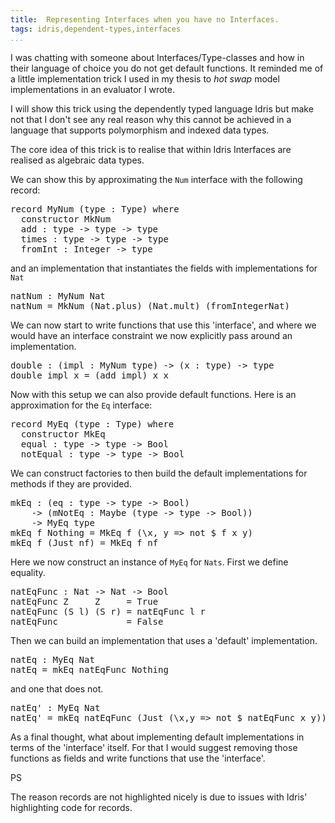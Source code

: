 ```yaml
---
title:  Representing Interfaces when you have no Interfaces.
tags: idris,dependent-types,interfaces
...
```


I was chatting with someone about Interfaces/Type-classes and how in their language of choice you do not get default functions.
It reminded me of a little implementation trick I used in my thesis to *hot swap* model implementations in an evaluator I wrote.

I will show this trick using the dependently typed language Idris but make not that I don't see any real reason why this cannot be achieved in a language that supports polymorphism and indexed data types.

The core idea of this trick is to realise that within Idris Interfaces are realised as algebraic data types.

We can show this by approximating the `Num` interface with the following record:

<pre>
record MyNum (type : Type) where
  constructor MkNum
  add : type -> type -> type
  times : type -> type -> type
  fromInt : Integer -> type
</pre>

and an implementation that instantiates the fields with implementations for `Nat`

<pre>
<span class="idris-function" title="
MyNum Nat">natNum</span><!-- closing Name Function "" "MyNum Nat"--> : <span class="idris-type" title="
Type -> Type">MyNum</span><!-- closing Name TypeConstructor "" "Type -> Type"--> <span class="idris-type" title="Natural numbers: unbounded, unsigned integers
which can be pattern matched.
Type">Nat</span><!-- closing Name TypeConstructor "Natural numbers: unbounded, unsigned integers\nwhich can be pattern matched." "Type"-->
<span class="idris-function" title="
MyNum Nat">natNum</span><!-- closing Name Function "" "MyNum Nat"--> = <span class="idris-data" title="
(type -> type -> type) ->
(type -> type -> type) ->
(Integer -> type) -> MyNum type">MkNum</span><!-- closing Name Constructor "" "(type -> type -> type) ->\n(type -> type -> type) ->\n(Integer -> type) -> MyNum type"--> (<span class="idris-function" title="Add two natural numbers.
Nat -> Nat -> Nat">Nat.plus</span><!-- closing Name Function "Add two natural numbers." "Nat -> Nat -> Nat"-->) (<span class="idris-function" title="Multiply natural numbers
Nat -> Nat -> Nat">Nat.mult</span><!-- closing Name Function "Multiply natural numbers" "Nat -> Nat -> Nat"-->) (<span class="idris-function" title="Convert an Integer to a Nat, mapping negative
numbers to 0
Integer -> Nat">fromIntegerNat</span><!-- closing Name Function "Convert an Integer to a Nat, mapping negative\nnumbers to 0" "Integer -> Nat"-->)
</pre>

We can now start to write functions that use this 'interface', and where we would have an interface constraint we now explicitly pass around an implementation.

<pre>
<span class="idris-function" title="
MyNum type -> type -> type">double</span><!-- closing Name Function "" "MyNum type -> type -> type"--> : (<span class="idris-bound">impl</span><!-- closing Bound False--> : <span class="idris-type" title="
Type -> Type">MyNum</span><!-- closing Name TypeConstructor "" "Type -> Type"--> <span class="idris-bound">type</span><!-- closing Bound False-->) -&gt; (<span class="idris-bound">x</span><!-- closing Bound False--> : <span class="idris-bound">type</span><!-- closing Bound False-->) -&gt; <span class="idris-bound">type</span><!-- closing Bound False-->
<span class="idris-function" title="
MyNum type -> type -> type">double</span><!-- closing Name Function "" "MyNum type -> type -> type"--> <span class="idris-bound">impl</span><!-- closing Bound False--> <span class="idris-bound">x</span><!-- closing Bound False--> = (<span class="idris-function" title="
MyNum type -> type -> type -> type">add</span><!-- closing Name Function "" "MyNum type -> type -> type -> type"--> <span class="idris-bound">impl</span><!-- closing Bound False-->) <span class="idris-bound">x</span><!-- closing Bound False--> <span class="idris-bound">x</span><!-- closing Bound False-->
</pre>

Now with this setup we can also provide default functions.
Here is an approximation for the `Eq` interface:

<pre>
record MyEq (type : Type) where
  constructor MkEq
  equal : type -> type -> Bool
  notEqual : type -> type -> Bool
</pre>

We can construct factories to then build the default implementations for methods if they are provided.

<pre>
<span class="idris-function" title="
(type -> type -> Bool) ->
Maybe (type -> type -> Bool) -> MyEq type">mkEq</span><!-- closing Name Function "" "(type -> type -> Bool) ->\nMaybe (type -> type -> Bool) -> MyEq type"--> : (<span class="idris-bound">eq</span><!-- closing Bound False--> : <span class="idris-bound">type</span><!-- closing Bound False--> -&gt; <span class="idris-bound">type</span><!-- closing Bound False--> -&gt; <span class="idris-type" title="Boolean Data Type
Type">Bool</span><!-- closing Name TypeConstructor "Boolean Data Type" "Type"-->)
    -&gt; (<span class="idris-bound">mNotEq</span><!-- closing Bound False--> : <span class="idris-type" title="An optional value. This can be used to represent
the possibility of failure, where a function may
return a value, or not.
Type -> Type">Maybe</span><!-- closing Name TypeConstructor "An optional value. This can be used to represent\nthe possibility of failure, where a function may\nreturn a value, or not." "Type -> Type"--> (<span class="idris-bound">type</span><!-- closing Bound False--> -&gt; <span class="idris-bound">type</span><!-- closing Bound False--> -&gt; <span class="idris-type" title="Boolean Data Type
Type">Bool</span><!-- closing Name TypeConstructor "Boolean Data Type" "Type"-->))
    -&gt; <span class="idris-type" title="
Type -> Type">MyEq</span><!-- closing Name TypeConstructor "" "Type -> Type"--> <span class="idris-bound">type</span><!-- closing Bound False-->
<span class="idris-function" title="
(type -> type -> Bool) ->
Maybe (type -> type -> Bool) -> MyEq type">mkEq</span><!-- closing Name Function "" "(type -> type -> Bool) ->\nMaybe (type -> type -> Bool) -> MyEq type"--> <span class="idris-bound">f</span><!-- closing Bound False--> <span class="idris-data" title="No value stored
Maybe a">Nothing</span><!-- closing Name Constructor "No value stored" "Maybe a"--> = <span class="idris-data" title="
(type -> type -> Bool) ->
(type -> type -> Bool) -> MyEq type">MkEq</span><!-- closing Name Constructor "" "(type -> type -> Bool) ->\n(type -> type -> Bool) -> MyEq type"--> <span class="idris-bound">f</span><!-- closing Bound False--> (\<span class="idris-bound">x</span><!-- closing Bound False-->, <span class="idris-bound">y</span><!-- closing Bound False--> =&gt; <span class="idris-function" title="Boolean NOT
Bool -> Bool">not</span><!-- closing Name Function "Boolean NOT" "Bool -> Bool"--> $ <span class="idris-bound">f</span><!-- closing Bound False--> <span class="idris-bound">x</span><!-- closing Bound False--> <span class="idris-bound">y</span><!-- closing Bound False-->)
<span class="idris-function" title="
(type -> type -> Bool) ->
Maybe (type -> type -> Bool) -> MyEq type">mkEq</span><!-- closing Name Function "" "(type -> type -> Bool) ->\nMaybe (type -> type -> Bool) -> MyEq type"--> <span class="idris-bound">f</span><!-- closing Bound False--> (<span class="idris-data" title="A value of type a is stored
a -> Maybe a">Just</span><!-- closing Name Constructor "A value of type a is stored" "a -> Maybe a"--> <span class="idris-bound">nf</span><!-- closing Bound False-->) = <span class="idris-data" title="
(type -> type -> Bool) ->
(type -> type -> Bool) -> MyEq type">MkEq</span><!-- closing Name Constructor "" "(type -> type -> Bool) ->\n(type -> type -> Bool) -> MyEq type"--> <span class="idris-bound">f</span><!-- closing Bound False--> <span class="idris-bound">nf</span><!-- closing Bound False-->
</pre>

Here we now construct an instance of `MyEq` for `Nats`.
First we define equality.

<pre>
<span class="idris-function" title="
Nat -> Nat -> Bool">natEqFunc</span><!-- closing Name Function "" "Nat -> Nat -> Bool"--> : <span class="idris-type" title="Natural numbers: unbounded, unsigned integers
which can be pattern matched.
Type">Nat</span><!-- closing Name TypeConstructor "Natural numbers: unbounded, unsigned integers\nwhich can be pattern matched." "Type"--> -&gt; <span class="idris-type" title="Natural numbers: unbounded, unsigned integers
which can be pattern matched.
Type">Nat</span><!-- closing Name TypeConstructor "Natural numbers: unbounded, unsigned integers\nwhich can be pattern matched." "Type"--> -&gt; <span class="idris-type" title="Boolean Data Type
Type">Bool</span><!-- closing Name TypeConstructor "Boolean Data Type" "Type"-->
<span class="idris-function" title="
Nat -> Nat -> Bool">natEqFunc</span><!-- closing Name Function "" "Nat -> Nat -> Bool"--> <span class="idris-data" title="Zero
Nat">Z</span><!-- closing Name Constructor "Zero" "Nat"-->     <span class="idris-data" title="Zero
Nat">Z</span><!-- closing Name Constructor "Zero" "Nat"-->     = <span class="idris-data" title="
Bool">True</span><!-- closing Name Constructor "" "Bool"-->
<span class="idris-function" title="
Nat -> Nat -> Bool">natEqFunc</span><!-- closing Name Function "" "Nat -> Nat -> Bool"--> (<span class="idris-data" title="Successor
Nat -> Nat">S</span><!-- closing Name Constructor "Successor" "Nat -> Nat"--> <span class="idris-bound">l</span><!-- closing Bound False-->) (<span class="idris-data" title="Successor
Nat -> Nat">S</span><!-- closing Name Constructor "Successor" "Nat -> Nat"--> <span class="idris-bound">r</span><!-- closing Bound False-->) = <span class="idris-function" title="
Nat -> Nat -> Bool">natEqFunc</span><!-- closing Name Function "" "Nat -> Nat -> Bool"--> <span class="idris-bound">l</span><!-- closing Bound False--> <span class="idris-bound">r</span><!-- closing Bound False-->
<span class="idris-function" title="
Nat -> Nat -> Bool">natEqFunc</span><!-- closing Name Function "" "Nat -> Nat -> Bool"--> _     _     = <span class="idris-data" title="
Bool">False</span><!-- closing Name Constructor "" "Bool"-->
</pre>

Then we can build an implementation that uses a 'default' implementation.

<pre>
<span class="idris-function" title="
MyEq Nat">natEq</span><!-- closing Name Function "" "MyEq Nat"--> : <span class="idris-type" title="
Type -> Type">MyEq</span><!-- closing Name TypeConstructor "" "Type -> Type"--> <span class="idris-type" title="Natural numbers: unbounded, unsigned integers
which can be pattern matched.
Type">Nat</span><!-- closing Name TypeConstructor "Natural numbers: unbounded, unsigned integers\nwhich can be pattern matched." "Type"-->
<span class="idris-function" title="
MyEq Nat">natEq</span><!-- closing Name Function "" "MyEq Nat"--> = <span class="idris-function" title="
(type -> type -> Bool) ->
Maybe (type -> type -> Bool) -> MyEq type">mkEq</span><!-- closing Name Function "" "(type -> type -> Bool) ->\nMaybe (type -> type -> Bool) -> MyEq type"--> <span class="idris-function" title="
Nat -> Nat -> Bool">natEqFunc</span><!-- closing Name Function "" "Nat -> Nat -> Bool"--> <span class="idris-data" title="No value stored
Maybe a">Nothing</span><!-- closing Name Constructor "No value stored" "Maybe a"-->
</pre>

and one that does not.

<pre>
<span class="idris-function" title="
MyEq Nat">natEq'</span><!-- closing Name Function "" "MyEq Nat"--> : <span class="idris-type" title="
Type -> Type">MyEq</span><!-- closing Name TypeConstructor "" "Type -> Type"--> <span class="idris-type" title="Natural numbers: unbounded, unsigned integers
which can be pattern matched.
Type">Nat</span><!-- closing Name TypeConstructor "Natural numbers: unbounded, unsigned integers\nwhich can be pattern matched." "Type"-->
<span class="idris-function" title="
MyEq Nat">natEq'</span><!-- closing Name Function "" "MyEq Nat"--> = <span class="idris-function" title="
(type -> type -> Bool) ->
Maybe (type -> type -> Bool) -> MyEq type">mkEq</span><!-- closing Name Function "" "(type -> type -> Bool) ->\nMaybe (type -> type -> Bool) -> MyEq type"--> <span class="idris-function" title="
Nat -> Nat -> Bool">natEqFunc</span><!-- closing Name Function "" "Nat -> Nat -> Bool"--> (<span class="idris-data" title="A value of type a is stored
a -> Maybe a">Just</span><!-- closing Name Constructor "A value of type a is stored" "a -> Maybe a"--> (\<span class="idris-bound">x</span><!-- closing Bound False-->,<span class="idris-bound">y</span><!-- closing Bound False--> =&gt; <span class="idris-function" title="Boolean NOT
Bool -> Bool">not</span><!-- closing Name Function "Boolean NOT" "Bool -> Bool"--> $ <span class="idris-function" title="
Nat -> Nat -> Bool">natEqFunc</span><!-- closing Name Function "" "Nat -> Nat -> Bool"--> <span class="idris-bound">x</span><!-- closing Bound False--> <span class="idris-bound">y</span><!-- closing Bound False-->))
</pre>

As a final thought, what about implementing default implementations in terms of the 'interface' itself.
For that I would suggest removing those functions as fields and write functions that use the 'interface'.

PS

The reason records are not highlighted nicely is due to issues with Idris' highlighting code for records.

